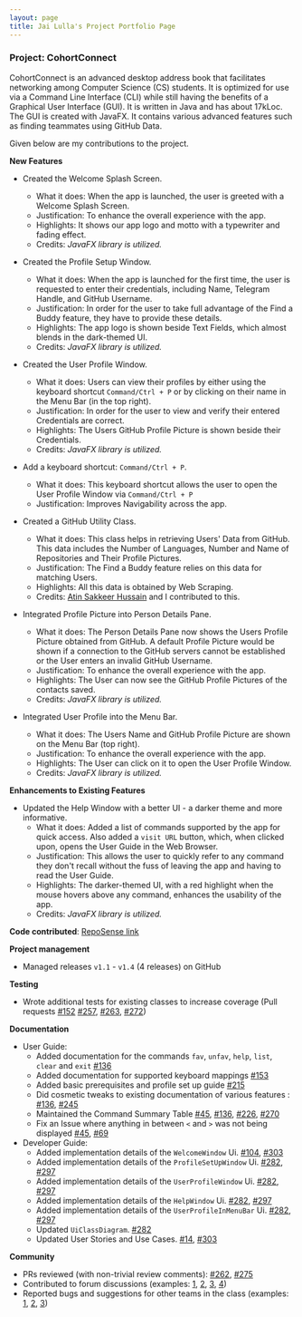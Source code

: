 ```yaml
---
layout: page
title: Jai Lulla's Project Portfolio Page
---
```


### Project: CohortConnect

CohortConnect is an advanced desktop address book that facilitates 
networking among Computer Science (CS) students. It is optimized for use 
via a Command Line Interface (CLI) while still having the benefits of a 
Graphical User Interface (GUI). It is written in Java and has about 17kLoc. 
The GUI is created with JavaFX. It contains various advanced features such as 
finding teammates using GitHub Data.

Given below are my contributions to the project.

**New Features**

* Created the Welcome Splash Screen.
  * What it does: When the app is launched, the user is greeted with a Welcome Splash Screen.
  * Justification: To enhance the overall experience with the app.
  * Highlights: It shows our app logo and motto with a typewriter and fading effect.
  * Credits: *JavaFX library is utilized.*

* Created the Profile Setup Window.
  * What it does: When the app is launched for the first time, the user is requested to enter their credentials, including Name, Telegram Handle, and GitHub Username.
  * Justification: In order for the user to take full advantage of the Find a Buddy feature, they have to provide these details.
  * Highlights: The app logo is shown beside Text Fields, which almost blends in the dark-themed UI.
  * Credits: *JavaFX library is utilized.*

* Created the User Profile Window.
  * What it does: Users can view their profiles by either using the keyboard shortcut `Command/Ctrl + P` or by clicking on their name in the Menu Bar (in the top right).
  * Justification: In order for the user to view and verify their entered Credentials are correct.
  * Highlights: The Users GitHub Profile Picture is shown beside their Credentials.
  * Credits: *JavaFX library is utilized.*

* Add a keyboard shortcut: `Command/Ctrl + P`.
  * What it does: This keyboard shortcut allows the user to open the User Profile Window via `Command/Ctrl + P`
  * Justification: Improves Navigability across the app.

* Created a GitHub Utility Class.
  * What it does: This class helps in retrieving Users' Data from GitHub. This data includes the Number of Languages, Number and Name of Repositories and Their Profile Pictures.
  * Justification: The Find a Buddy feature relies on this data for matching Users.
  * Highlights: All this data is obtained by Web Scraping.
  * Credits: [Atin Sakkeer Hussain](https://github.com/crypto-code) and I contributed to this.

* Integrated Profile Picture into Person Details Pane.
  * What it does: The Person Details Pane now shows the Users Profile Picture obtained from GitHub. A default Profile Picture would be shown if a connection to the GitHub servers cannot be established or the User enters an invalid GitHub Username.
  * Justification: To enhance the overall experience with the app.
  * Highlights: The User can now see the GitHub Profile Pictures of the contacts saved.
  * Credits: *JavaFX library is utilized.*

* Integrated User Profile into the Menu Bar.
  * What it does: The Users Name and GitHub Profile Picture are shown on the Menu Bar (top right).
  * Justification: To enhance the overall experience with the app.
  * Highlights: The User can click on it to open the User Profile Window.
  * Credits: *JavaFX library is utilized.*

**Enhancements to Existing Features** 

* Updated the Help Window with a better UI - a darker theme and more informative.
  * What it does: Added a list of commands supported by the app for quick access. Also added a `visit URL` button, which, when clicked upon, opens the User Guide in the Web Browser.
  * Justification: This allows the user to quickly refer to any command they don't recall without the fuss of leaving the app and having to read the User Guide.
  * Highlights: The darker-themed UI, with a red highlight when the mouse hovers above any command, enhances the usability of the app.
  * Credits: *JavaFX library is utilized.*

**Code contributed**: [RepoSense link](https://nus-cs2103-ay2122s1.github.io/tp-dashboard/?search=&sort=groupTitle&sortWithin=title&timeframe=commit&mergegroup=&groupSelect=groupByRepos&breakdown=true&checkedFileTypes=docs~functional-code~test-code~other&since=2021-09-17&tabOpen=true&tabType=authorship&tabAuthor=Jai2501&tabRepo=AY2122S1-CS2103T-T10-1%2Ftp%5Bmaster%5D&authorshipIsMergeGroup=false&authorshipFileTypes=docs~functional-code~test-code~other&authorshipIsBinaryFileTypeChecked=false)

**Project management**
  * Managed releases `v1.1` - `v1.4` (4 releases) on GitHub

**Testing**
  * Wrote additional tests for existing classes to increase coverage (Pull requests [\#152](https://github.com/AY2122S1-CS2103T-T10-1/tp/pull/152) [\#257](https://github.com/AY2122S1-CS2103T-T10-1/tp/pull/257), [\#263](https://github.com/AY2122S1-CS2103T-T10-1/tp/pull/263), [\#272](https://github.com/AY2122S1-CS2103T-T10-1/tp/pull/272))

**Documentation**
  * User Guide:
    * Added documentation for the commands `fav`, `unfav`, `help`, `list`, `clear` and `exit` [\#136](https://github.com/AY2122S1-CS2103T-T10-1/tp/pull/136)
    * Added documentation for supported keyboard mappings [\#153](https://github.com/AY2122S1-CS2103T-T10-1/tp/pull/153)
    * Added basic prerequisites and profile set up guide [\#215](https://github.com/AY2122S1-CS2103T-T10-1/tp/pull/215)
    * Did cosmetic tweaks to existing documentation of various features : [\#136](https://github.com/AY2122S1-CS2103T-T10-1/tp/pull/136), [\#245](https://github.com/AY2122S1-CS2103T-T10-1/tp/pull/245)
    * Maintained the Command Summary Table [\#45](https://github.com/AY2122S1-CS2103T-T10-1/tp/pull/45), [\#136](https://github.com/AY2122S1-CS2103T-T10-1/tp/pull/136), [\#226](https://github.com/AY2122S1-CS2103T-T10-1/tp/pull/226), [\#270](https://github.com/AY2122S1-CS2103T-T10-1/tp/pull/270)
    * Fix an Issue where anything in between `<` and `>` was not being displayed [\#45](https://github.com/AY2122S1-CS2103T-T10-1/tp/pull/45), [\#69](https://github.com/AY2122S1-CS2103T-T10-1/tp/pull/69)
  * Developer Guide:
    * Added implementation details of the `WelcomeWindow` Ui. [\#104](https://github.com/AY2122S1-CS2103T-T10-1/tp/pull/104), [\#303](https://github.com/AY2122S1-CS2103T-T10-1/tp/pull/303)
    * Added implementation details of the `ProfileSetUpWindow` Ui. [\#282](https://github.com/AY2122S1-CS2103T-T10-1/tp/pull/282), [\#297](https://github.com/AY2122S1-CS2103T-T10-1/tp/pull/297)
    * Added implementation details of the `UserProfileWindow` Ui. [\#282](https://github.com/AY2122S1-CS2103T-T10-1/tp/pull/282), [\#297](https://github.com/AY2122S1-CS2103T-T10-1/tp/pull/297)
    * Added implementation details of the `HelpWindow` Ui. [\#282](https://github.com/AY2122S1-CS2103T-T10-1/tp/pull/282), [\#297](https://github.com/AY2122S1-CS2103T-T10-1/tp/pull/297)
    * Added implementation details of the `UserProfileInMenuBar` Ui. [\#282](https://github.com/AY2122S1-CS2103T-T10-1/tp/pull/282), [\#297](https://github.com/AY2122S1-CS2103T-T10-1/tp/pull/297)
    * Updated `UiClassDiagram`. [\#282](https://github.com/AY2122S1-CS2103T-T10-1/tp/pull/282)
    * Updated User Stories and Use Cases. [\#14](https://github.com/AY2122S1-CS2103T-T10-1/tp/pull/14), [\#303](https://github.com/AY2122S1-CS2103T-T10-1/tp/pull/303)
    
**Community**
  * PRs reviewed (with non-trivial review comments): [\#262](https://github.com/AY2122S1-CS2103T-T10-1/tp/pull/262), [\#275](https://github.com/AY2122S1-CS2103T-T10-1/tp/pull/275)
  * Contributed to forum discussions (examples: [1](https://github.com/nus-cs2103-AY2122S1/forum/issues/97#issuecomment-905498612), [2](https://github.com/nus-cs2103-AY2122S1/forum/issues/135#issuecomment-908384013), [3](https://github.com/nus-cs2103-AY2122S1/forum/issues/240#issuecomment-920916876), [4](https://github.com/nus-cs2103-AY2122S1/forum/issues/350#issuecomment-954401070))
  * Reported bugs and suggestions for other teams in the class (examples: [1](https://github.com/Jai2501/ped/issues/27), [2](https://github.com/Jai2501/ped/issues/14), [3](https://github.com/Jai2501/ped/issues/25))
